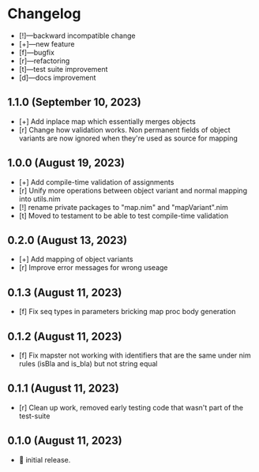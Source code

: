# Changelog

-   [!]—backward incompatible change
-   [+]—new feature
-   [f]—bugfix
-   [r]—refactoring
-   [t]—test suite improvement
-   [d]—docs improvement

## 1.1.0 (September 10, 2023)
- [+] Add inplace map which essentially merges objects
- [r] Change how validation works. Non permanent fields of object variants are now ignored when they're used as source for mapping

## 1.0.0 (August 19, 2023)
- [+] Add compile-time validation of assignments
- [r] Unify more operations between object variant and normal mapping into utils.nim
- [!] rename private packages to "map.nim" and "mapVariant".nim
- [t] Moved to testament to be able to test compile-time validation

## 0.2.0 (August 13, 2023)
- [+] Add mapping of object variants
- [r] Improve error messages for wrong useage

## 0.1.3 (August 11, 2023)
- [f] Fix seq types in parameters bricking map proc body generation

## 0.1.2 (August 11, 2023)
- [f] Fix mapster not working with identifiers that are the same under nim rules (isBla and is_bla) but not string equal

## 0.1.1 (August 11, 2023)
- [r] Clean up work, removed early testing code that wasn't part of the test-suite

## 0.1.0 (August 11, 2023)
-   🎉 initial release.